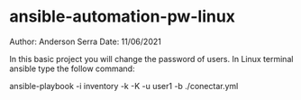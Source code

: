 # ansible-automation-pw-linux
Author: Anderson Serra
Date: 11/06/2021


In this basic project you will change the password of users. In Linux terminal ansible type the follow command:

 ansible-playbook -i inventory -k -K -u user1 -b ./conectar.yml
